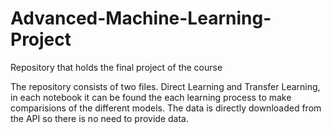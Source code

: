 # Advanced-Machine-Learning-Project
Repository that holds the final project of the course

The repository consists of two files. Direct Learning and Transfer Learning, in each notebook it can be found the each learning process to make comparisions of the different models.
The data is directly downloaded from the API so there is no need to provide data. 

